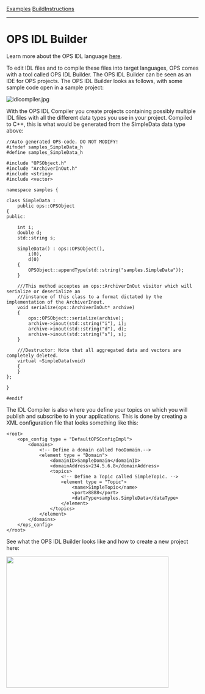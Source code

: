 [Examples](SimpleCpp.md) [BuildInstructions](BuildInstructions.md)

---

# OPS IDL Builder #
Learn more about the OPS IDL language [here](IDLLanguage.md).

To edit IDL files and to compile these files into target languages, OPS comes with a tool called OPS IDL Builder. The OPS IDL Builder can be seen as an IDE for OPS projects. The OPS IDL Builder looks as follows, with some sample code open in a sample project:

![idlcompiler.jpg](idlcompiler.jpg)

With the OPS IDL Compiler you create projects containing possibly multiple IDL files with all the different data types you use in your project.
Compiled to C++, this is what would be generated from the SimpleData data type above:

```
//Auto generated OPS-code. DO NOT MODIFY!
#ifndef samples_SimpleData_h
#define samples_SimpleData_h

#include "OPSObject.h"
#include "ArchiverInOut.h"
#include <string>
#include <vector>

namespace samples {

class SimpleData :
	public ops::OPSObject
{
public:

    int i;
    double d;
    std::string s;

    SimpleData() : ops::OPSObject(),
        i(0),
        d(0)
    {
        OPSObject::appendType(std::string("samples.SimpleData"));
    }

    ///This method acceptes an ops::ArchiverInOut visitor which will serialize or deserialize an
    ///instance of this class to a format dictated by the implementation of the ArchiverInout.
    void serialize(ops::ArchiverInOut* archive)
    {
		ops::OPSObject::serialize(archive);
		archive->inout(std::string("i"), i);
		archive->inout(std::string("d"), d);
		archive->inout(std::string("s"), s);
    }

    ///Destructor: Note that all aggregated data and vectors are completely deleted.
    virtual ~SimpleData(void)
    {
    }
};

}

#endif
```

The IDL Compiler is also where you define your topics on which you will publish and subscribe to in your applications. This is done by creating a XML configuration file that looks something like this:

```
<root>
    <ops_config type = "DefaultOPSConfigImpl">
        <domains>
            <!-- Define a domain called FooDomain.-->
            <element type = "Domain">
                <domainID>SampleDomain</domainID>
                <domainAddress>234.5.6.8</domainAddress>
                <topics>
                    <!-- Define a Topic called SimpleTopic. -->
                    <element type = "Topic">
                        <name>SimpleTopic</name>
                        <port>8888</port>
                        <dataType>samples.SimpleData</dataType>
                    </element>
                </topics>
            </element>
        </domains>
    </ops_config>
</root>

```



See what the OPS IDL Builder looks like and how to create a new project here:

<a href='http://www.youtube.com/watch?feature=player_embedded&v=UsdjMwTUV3s' target='_blank'><img src='http://img.youtube.com/vi/UsdjMwTUV3s/0.jpg' width='425' height=344 /></a>
